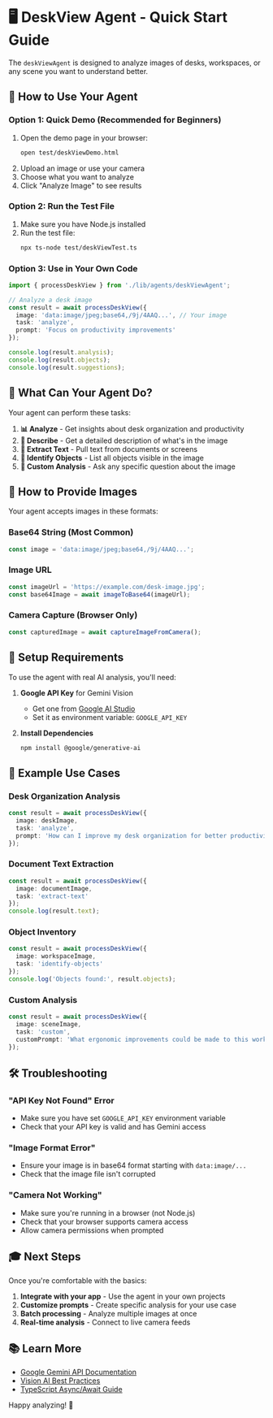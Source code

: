 # 🖥️ DeskView Agent - Quick Start Guide

The `deskViewAgent` is designed to analyze images of desks, workspaces, or any scene you want to understand better.

## 🚀 How to Use Your Agent

### Option 1: Quick Demo (Recommended for Beginners)
1. Open the demo page in your browser:
   ```bash
   open test/deskViewDemo.html
   ```
2. Upload an image or use your camera
3. Choose what you want to analyze
4. Click "Analyze Image" to see results

### Option 2: Run the Test File
1. Make sure you have Node.js installed
2. Run the test file:
   ```bash
   npx ts-node test/deskViewTest.ts
   ```

### Option 3: Use in Your Own Code
```typescript
import { processDeskView } from './lib/agents/deskViewAgent';

// Analyze a desk image
const result = await processDeskView({
  image: 'data:image/jpeg;base64,/9j/4AAQ...', // Your image
  task: 'analyze',
  prompt: 'Focus on productivity improvements'
});

console.log(result.analysis);
console.log(result.objects);
console.log(result.suggestions);
```

## 🎯 What Can Your Agent Do?

Your agent can perform these tasks:

1. **📊 Analyze** - Get insights about desk organization and productivity
2. **📝 Describe** - Get a detailed description of what's in the image
3. **📄 Extract Text** - Pull text from documents or screens
4. **🎯 Identify Objects** - List all objects visible in the image
5. **🎨 Custom Analysis** - Ask any specific question about the image

## 📸 How to Provide Images

Your agent accepts images in these formats:

### Base64 String (Most Common)
```typescript
const image = 'data:image/jpeg;base64,/9j/4AAQ...';
```

### Image URL
```typescript
const imageUrl = 'https://example.com/desk-image.jpg';
const base64Image = await imageToBase64(imageUrl);
```

### Camera Capture (Browser Only)
```typescript
const capturedImage = await captureImageFromCamera();
```

## 🔧 Setup Requirements

To use the agent with real AI analysis, you'll need:

1. **Google API Key** for Gemini Vision
   - Get one from [Google AI Studio](https://makersuite.google.com/app/apikey)
   - Set it as environment variable: `GOOGLE_API_KEY`

2. **Install Dependencies**
   ```bash
   npm install @google/generative-ai
   ```

## 📝 Example Use Cases

### Desk Organization Analysis
```typescript
const result = await processDeskView({
  image: deskImage,
  task: 'analyze',
  prompt: 'How can I improve my desk organization for better productivity?'
});
```

### Document Text Extraction
```typescript
const result = await processDeskView({
  image: documentImage,
  task: 'extract-text'
});
console.log(result.text);
```

### Object Inventory
```typescript
const result = await processDeskView({
  image: workspaceImage,
  task: 'identify-objects'
});
console.log('Objects found:', result.objects);
```

### Custom Analysis
```typescript
const result = await processDeskView({
  image: sceneImage,
  task: 'custom',
  customPrompt: 'What ergonomic improvements could be made to this workspace?'
});
```

## 🛠️ Troubleshooting

### "API Key Not Found" Error
- Make sure you have set `GOOGLE_API_KEY` environment variable
- Check that your API key is valid and has Gemini access

### "Image Format Error"
- Ensure your image is in base64 format starting with `data:image/...`
- Check that the image file isn't corrupted

### "Camera Not Working"
- Make sure you're running in a browser (not Node.js)
- Check that your browser supports camera access
- Allow camera permissions when prompted

## 🎓 Next Steps

Once you're comfortable with the basics:

1. **Integrate with your app** - Use the agent in your own projects
2. **Customize prompts** - Create specific analysis for your use case
3. **Batch processing** - Analyze multiple images at once
4. **Real-time analysis** - Connect to live camera feeds

## 📚 Learn More

- [Google Gemini API Documentation](https://ai.google.dev/docs)
- [Vision AI Best Practices](https://ai.google.dev/docs/best_practices)
- [TypeScript Async/Await Guide](https://developer.mozilla.org/en-US/docs/Web/JavaScript/Reference/Statements/async_function)

Happy analyzing! 🎉 